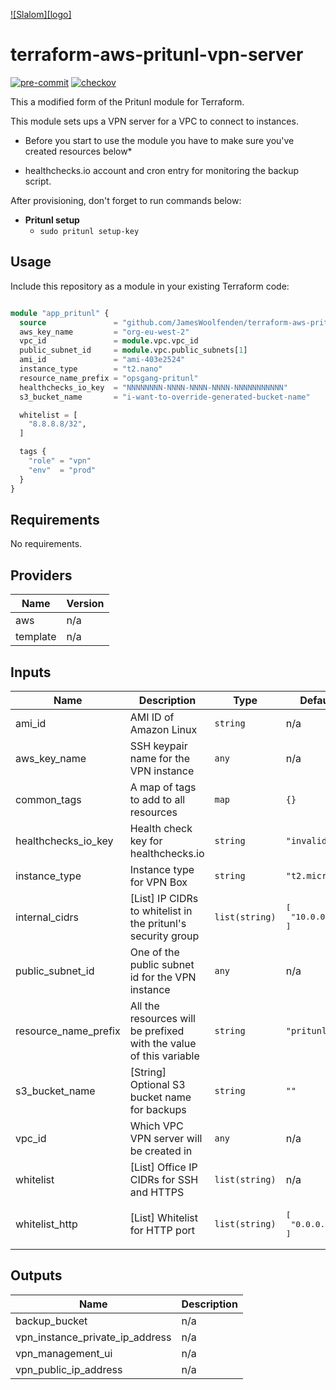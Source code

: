 [![Slalom][logo]](https://slalom.com)

# terraform-aws-pritunl-vpn-server

[![pre-commit](https://img.shields.io/badge/pre--commit-enabled-brightgreen?logo=pre-commit&logoColor=white)](https://github.com/pre-commit/pre-commit)
[![checkov](https://img.shields.io/badge/checkov-verified-brightgreen)](https://www.checkov.io/)

This a modified form of the Pritunl module for Terraform.

This module sets ups a VPN server for a VPC to connect to instances.

* Before you start to use the module you have to make sure you've created resources below*

* healthchecks.io account and cron entry for monitoring the backup script.

After provisioning, don't forget to run commands below:

* **Pritunl setup**
  * `sudo pritunl setup-key`

## Usage

Include this repository as a module in your existing Terraform code:

```terraform

module "app_pritunl" {
  source               = "github.com/JamesWoolfenden/terraform-aws-pritunl-vpn-server"
  aws_key_name         = "org-eu-west-2"
  vpc_id               = module.vpc.vpc_id
  public_subnet_id     = module.vpc.public_subnets[1]
  ami_id               = "ami-403e2524"
  instance_type        = "t2.nano"
  resource_name_prefix = "opsgang-pritunl"
  healthchecks_io_key  = "NNNNNNNN-NNNN-NNNN-NNNN-NNNNNNNNNNN"
  s3_bucket_name       = "i-want-to-override-generated-bucket-name"

  whitelist = [
    "8.8.8.8/32",
  ]

  tags {
    "role" = "vpn"
    "env"  = "prod"
  }
}
```
<!-- BEGINNING OF PRE-COMMIT-TERRAFORM DOCS HOOK -->
## Requirements

No requirements.

## Providers

| Name | Version |
|------|---------|
| aws | n/a |
| template | n/a |

## Inputs

| Name | Description | Type | Default | Required |
|------|-------------|------|---------|:--------:|
| ami\_id | AMI ID of Amazon Linux | `string` | n/a | yes |
| aws\_key\_name | SSH keypair name for the VPN instance | `any` | n/a | yes |
| common\_tags | A map of tags to add to all resources | `map` | `{}` | no |
| healthchecks\_io\_key | Health check key for healthchecks.io | `string` | `"invalid"` | no |
| instance\_type | Instance type for VPN Box | `string` | `"t2.micro"` | no |
| internal\_cidrs | [List] IP CIDRs to whitelist in the pritunl's security group | `list(string)` | <pre>[<br>  "10.0.0.0/8"<br>]</pre> | no |
| public\_subnet\_id | One of the public subnet id for the VPN instance | `any` | n/a | yes |
| resource\_name\_prefix | All the resources will be prefixed with the value of this variable | `string` | `"pritunl"` | no |
| s3\_bucket\_name | [String] Optional S3 bucket name for backups | `string` | `""` | no |
| vpc\_id | Which VPC VPN server will be created in | `any` | n/a | yes |
| whitelist | [List] Office IP CIDRs for SSH and HTTPS | `list(string)` | n/a | yes |
| whitelist\_http | [List] Whitelist for HTTP port | `list(string)` | <pre>[<br>  "0.0.0.0/0"<br>]</pre> | no |

## Outputs

| Name | Description |
|------|-------------|
| backup\_bucket | n/a |
| vpn\_instance\_private\_ip\_address | n/a |
| vpn\_management\_ui | n/a |
| vpn\_public\_ip\_address | n/a |

<!-- END OF PRE-COMMIT-TERRAFORM DOCS HOOK -->
